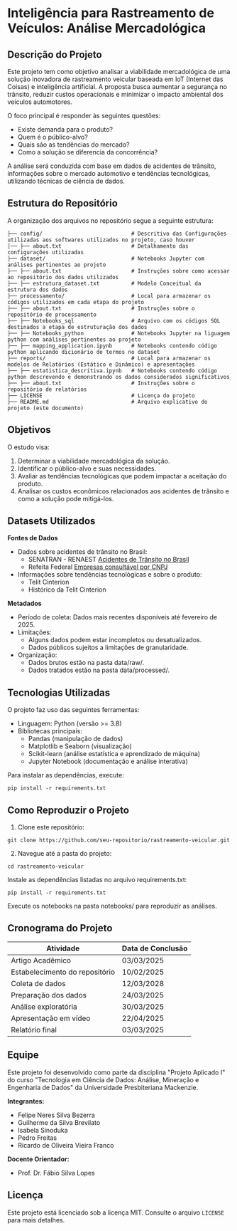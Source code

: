 # Inteligência para Rastreamento de Veículos: Análise Mercadológica
## Descrição do Projeto
Este projeto tem como objetivo analisar a viabilidade mercadológica de uma solução inovadora de rastreamento veicular baseada em IoT (Internet das Coisas) e inteligência artificial. A proposta busca aumentar a segurança no trânsito, reduzir custos operacionais e minimizar o impacto ambiental dos veículos automotores.

O foco principal é responder às seguintes questões:
* Existe demanda para o produto?
* Quem é o público-alvo?
* Quais são as tendências do mercado?
* Como a solução se diferencia da concorrência?

A análise será conduzida com base em dados de acidentes de trânsito, informações sobre o mercado automotivo e tendências tecnológicas, utilizando técnicas de ciência de dados.

## Estrutura do Repositório

A organização dos arquivos no repositório segue a seguinte estrutura:

```
├── config/                            # Descritivo das Configurações utilizadas aos softwares utilizados no projeto, caso houver
│── ├── about.txt                      # Detalhamento das configurações utilizadas
├── dataset/                           # Notebooks Jupyter com análises pertinentes ao projeto
├── ├── about.txt                      # Instruções sobre como acessar ao repositório dos dados utilizados
├── ├── estrutura_dataset.txt          # Modelo Conceitual da estrutura dos dados
├── processamento/                     # Local para armazenar os códigos utilizados em cada etapa do projeto
├── ├── about.txt                      # Instruções sobre o repositório de processamento
├── ├── Notebooks_sql                  # Arquivo com os códigos SQL destinados a etapa de estruturação dos dados
├── ├── Notebooks_python               # Notebooks Jupyter na liguagem python com análises pertinentes ao projeto
├── ├── mapping_application.ipynb      # Notebooks contendo código python aplicando dicionário de termos no dataset
├── reports/                           # Local para armazenar os modelos de Relatórios (Estático e Dinâmico) e apresentações
├── ├── estatistica_descritiva.ipynb   # Notebooks contendo código python descrevendo e demonstrando os dados considerados significativos
├── ├── about.txt                      # Instruções sobre o repositório de relatórios
├── LICENSE                            # Licença do projeto
├── README.md                          # Arquivo explicativo do projeto (este documento)

```

## Objetivos
O estudo visa:
1. Determinar a viabilidade mercadológica da solução.
2. Identificar o público-alvo e suas necessidades.
3. Avaliar as tendências tecnológicas que podem impactar a aceitação do produto.
4. Analisar os custos econômicos relacionados aos acidentes de trânsito e como a solução pode mitigá-los.

## Datasets Utilizados

**Fontes de Dados**
* Dados sobre acidentes de trânsito no Brasil:
  * SENATRAN - RENAEST
  [Acidentes de Trânsito no Brasil](https://www.gov.br/transportes/pt-br/assuntos/transito/arquivos-senatran/docs/renaest)
  * Refeita Federal
  [Empresas consultável por CNPJ](https://arquivos.receitafederal.gov.br/dados/cnpj/dados_abertos_cnpj/2025-02/)
* Informações sobre tendências tecnológicas e sobre o produto:
  * Telit Cinterion
  * Histórico da Telit Cinterion

**Metadados**
* Período de coleta: Dados mais recentes disponíveis até fevereiro de 2025.
* Limitações:
  * Alguns dados podem estar incompletos ou desatualizados.
  * Dados públicos sujeitos a limitações de granularidade.
* Organização:
  * Dados brutos estão na pasta data/raw/.
  * Dados tratados estão na pasta data/processed/.

## Tecnologias Utilizadas
O projeto faz uso das seguintes ferramentas:
* Linguagem: Python (versão >= 3.8)
* Bibliotecas principais:
  * Pandas (manipulação de dados)
  * Matplotlib e Seaborn (visualização)
  * Scikit-learn (análise estatística e aprendizado de máquina)
  * Jupyter Notebook (documentação e análise interativa)

Para instalar as dependências, execute:

```
pip install -r requirements.txt
```

## Como Reproduzir o Projeto
1. Clone este repositório:
```
git clone https://github.com/seu-repositorio/rastreamento-veicular.git
```
2. Navegue até a pasta do projeto:
```
cd rastreamento-veicular
```
Instale as dependências listadas no arquivo requirements.txt:
```
pip install -r requirements.txt
```
Execute os notebooks na pasta notebooks/ para reproduzir as análises.

## Cronograma do Projeto
| Atividade |	Data de Conclusão |
|-----------|-------------------|
| Artigo Acadêmico | 03/03/2025 |
| Estabelecimento do repositório | 10/02/2025 |
| Coleta de dados | 12/03/2028 |
| Preparação dos dados | 24/03/2025 |
| Análise exploratória | 30/03/2025 |
| Apresentação em vídeo | 22/04/2025 |
| Relatório final | 03/03/2025 |

## Equipe
Este projeto foi desenvolvido como parte da disciplina "Projeto Aplicado I" do curso "Tecnologia em Ciência de Dados: Análise, Mineração e Engenharia de Dados" da Universidade Presbiteriana Mackenzie.

**Integrantes:**
* Felipe Neres Silva Bezerra
* Guilherme da Silva Brevilato
* Isabela Sinoduka
* Pedro Freitas
* Ricardo de Oliveira Vieira Franco

**Docente Orientador:**
* Prof. Dr. Fábio Silva Lopes

## Licença
Este projeto está licenciado sob a licença MIT. Consulte o arquivo `LICENSE` para mais detalhes.
